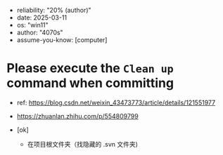- reliability: "20% (author)"
- date: 2025-03-11
- os: "win11"
- author: "4070s"
- assume-you-know: [computer]

# Please execute the `Clean up` command when committing

- ref: https://blog.csdn.net/weixin_43473773/article/details/121551977
- https://zhuanlan.zhihu.com/p/554809799

- [ok]
    - 在项目根文件夹（找隐藏的 .svn 文件夹)

